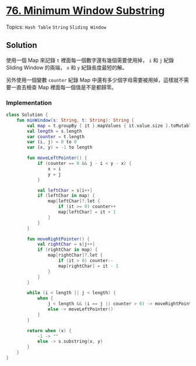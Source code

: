 # [76. Minimum Window Substring](https://leetcode.com/problems/minimum-window-substring/)

Topics: `Hash Table` `String` `Sliding Window`

## Solution

使用一個 Map 來記錄 `t` 裡面每一個數字還有幾個需要使用掉， `i` 和 `j` 紀錄 Sliding Window 的兩端， `x` 和 `y` 紀錄長度最短的解。

另外使用一個變數 `counter` 紀錄 Map 中還有多少個字母需要被用掉，這樣就不需要一直去檢查 Map 裡面每一個值是不是都歸零。

### Implementation

```kotlin
class Solution {
    fun minWindow(s: String, t: String): String {
        val map = t.groupBy { it }.mapValues { it.value.size }.toMutableMap()
        val length = s.length
        var counter = t.length
        var (i, j) = 0 to 0
        var (x, y) = -1 to length

        fun moveLeftPointer() {
            if (counter == 0 && j - i < y - x) {
                x = i
                y = j
            }

            val leftChar = s[i++]
            if (leftChar in map) {
                map[leftChar]?.let {
                    if (it >= 0) counter++
                    map[leftChar] = it + 1
                }
            }
        }

        fun moveRightPointer() {
            val rightChar = s[j++]
            if (rightChar in map) {
                map[rightChar]?.let {
                    if (it > 0) counter--
                    map[rightChar] = it - 1
                }
            }
        }

        while (i < length || j < length) {
            when {
                j < length && (i == j || counter > 0) -> moveRightPointer()
                else -> moveLeftPointer()
            }
        }

        return when (x) {
            -1 -> ""
            else -> s.substring(x, y)
        }
    }
}
```
